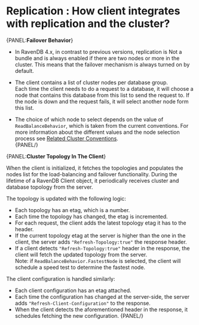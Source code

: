 ﻿# Replication : How client integrates with replication and the cluster?

{PANEL:**Failover Behavior**}

* In RavenDB 4.x, in contrast to previous versions, replication is Not a bundle and is always enabled if there are two nodes or more in the cluster. 
  This means that the failover mechanism is always turned on by default.  

* The client contains a list of cluster nodes per database group.  
  Each time the client needs to do a request to a database, it will choose a node that contains this database from this list to send the request to. 
  If the node is down and the request fails, it will select another node form this list.  

* The choice of which node to select depends on the value of `ReadBalanceBehavior`, which is taken from the current conventions. 
  For more information about the different values and the node selection process see [Related Cluster Conventions](../configuration/cluster).  
{PANEL/}

{PANEL:**Cluster Topology In The Client**}

When the client is initialized, it fetches the topologies and populates the nodes list for the load-balancing and failover functionality.
During the lifetime of a RavenDB Client object, it periodically receives cluster and database topology from the server.  

The topology is updated with the following logic:

* Each topology has an etag, which is a number. 
* Each time the topology has changed, the etag is incremented.  
* For each request, the client adds the latest topology etag it has to the header.  
* If the current topology etag at the server is higher than the one in the client, the server adds `"Refresh-Topology:true"` the response header.  
* If a client detects `"Refresh-Topology:true"` header in the response, the client will fetch the updated topology from the server.  
  Note: if `ReadBalanceBehavior.FastestNode` is selected, the client will schedule a speed test to determine the fastest node.  

The client configuration is handled similarly:

* Each client configuration has an etag attached.  
* Each time the configuration has changed at the server-side, the server adds `"Refresh-Client-Configuration"` to the response.  
* When the client detects the aforementioned header in the response, it schedules fetching the new configuration.
{PANEL/}
